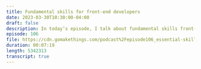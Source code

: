 ```yaml
---
title: Fundamental skills for front-end developers
date: 2023-03-30T10:30:00-04:00
draft: false
description: In today’s episode, I talk about fundamental skills front-end web developers.
episode: 106
file: https://cdn.gomakethings.com/podcast%2Fepisode106_essential-skills.mp3
duration: 00:07:19
length: 5342313
transcript: true
---
```

